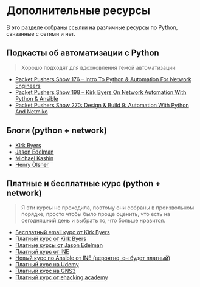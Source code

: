 # Дополнительные ресурсы

В это разделе собраны ссылки на различные ресурсы по Python, связанные с сетями и нет.

## Подкасты об автоматизации с Python

> Хорошо подходят для вдохновления темой автоматизации

* [Packet Pushers Show 176 – Intro To Python & Automation For Network Engineers](http://packetpushers.net/podcast/podcasts/show-176-intro-to-python-automation-for-network-engineers/)
* [Packet Pushers Show 198 – Kirk Byers On Network Automation With Python & Ansible](http://packetpushers.net/podcast/podcasts/show-198-kirk-byers-network-automation-python-ansible/)
* [Packet Pushers Show 270: Design & Build 9: Automation With Python And Netmiko](http://packetpushers.net/podcast/podcasts/show-270-design-build-9-automation-python-netmiko/)


## Блоги (python + network)

* [Kirk Byers](https://pynet.twb-tech.com/)
* [Jason Edelman](http://jedelman.com/)
* [Michael Kashin](http://networkop.co.uk/)
* [Henry Ölsner](https://codingnetworker.com/)



## Платные и бесплатные курс (python + network)

> Я эти курсы не проходила, поэтому они собраны в произвольном порядке, просто чтобы было проще оценить, что есть на сегодняшний день и выбрать то, что больше нравится.

* [Бесплатный email курс от Kirk Byers](https://pynet.twb-tech.com/email-signup.html)
* [Платный курс от Kirk Byers](https://pynet.twb-tech.com/class.html)
* [Платные курсы от Jason Edelman](http://networktocode.com/products/training/)
* [Платный курс от INE](http://www.ine.com/self-paced/technologies/python-network-engineers.htm)
* [Новый курс по Ansible от INE (вероятно, он будет платный)](https://streaming.ine.com/c/ine-network-automation-with-ansible)
* [Платный курс на Udemy](https://www.udemy.com/python-programming-for-network-engineers/)
* [Платный курс на GNS3](http://academy.gns3.com/p/python-programming-for-real-life-networking-use)
* [Платный курс от ehacking academy](http://academy.ehacking.net/p/network-automation-python-engineers)

